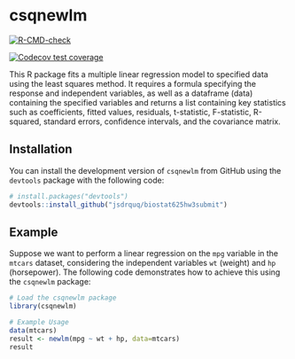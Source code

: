 # csqnewlm
<!-- badges: start -->
  [![R-CMD-check](https://github.com/jsdrquq/biostat625hw3submit/actions/workflows/R-CMD-check.yaml/badge.svg)](https://github.com/jsdrquq/biostat625hw3submit/actions/workflows/R-CMD-check.yaml)
  <!-- badges: end -->
  <!-- badges: start -->
  [![Codecov test coverage](https://codecov.io/gh/jsdrquq/biostat625hw3submit/branch/master/graph/badge.svg)](https://app.codecov.io/gh/jsdrquq/biostat625hw3submit?branch=master)
  <!-- badges: end -->
  
This R package fits a multiple linear regression model to specified data using the least squares method. It requires a formula specifying the response and independent variables, as well as a dataframe (data) containing the specified variables and returns a list containing key statistics such as coefficients, fitted values, residuals, t-statistic, F-statistic, R-squared, standard errors, confidence intervals, and the covariance matrix.

## Installation
You can install the development version of `csqnewlm` from GitHub using the `devtools` package with the following code:

```r
# install.packages("devtools")
devtools::install_github("jsdrquq/biostat625hw3submit")
```
## Example
Suppose we want to perform a linear regression on the `mpg` variable in the `mtcars` dataset, considering the independent variables `wt` (weight) and `hp` (horsepower). The following code demonstrates how to achieve this using the `csqnewlm` package:

```r
# Load the csqnewlm package
library(csqnewlm)

# Example Usage
data(mtcars)
result <- newlm(mpg ~ wt + hp, data=mtcars)
result
```


